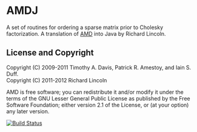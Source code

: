 AMDJ
====

A set of routines for ordering a sparse matrix prior to Cholesky
factorization. A translation of
[AMD](http://www.cise.ufl.edu/research/sparse/amd/) into Java by
Richard Lincoln.

License and Copyright
---------------------

Copyright (C) 2009-2011 Timothy A. Davis, Patrick R. Amestoy,
and Iain S. Duff.  
Copyright (C) 2011-2012 Richard Lincoln

AMD is free software; you can redistribute it and/or modify it under
the terms of the GNU Lesser General Public License as published by
the Free Software Foundation; either version 2.1 of the License, or
(at your option) any later version.

[![Build Status](https://secure.travis-ci.org/rwl/AMDJ.png)](http://travis-ci.org/rwl/AMDJ)

